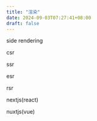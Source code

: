```yaml
---
title: "渲染"
date: 2024-09-03T07:27:41+08:00
draft: false
---
```


side rendering

csr

ssr

esr

rsr

nextjs(react)

nuxtjs(vue)

